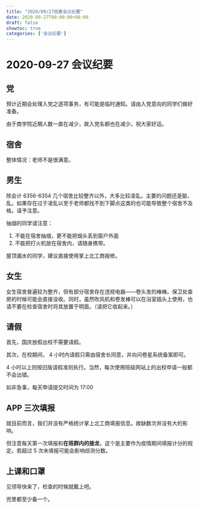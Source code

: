 ```yaml
---
title: "2020/09/27班委会议纪要"
date: 2020-09-27T00:00:00+08:00
draft: false
showtoc: true
categories: ['会议纪要']
---
```

# 2020-09-27 会议纪要

## 党

预计近期会处理入党之逐项事务，有可能是临时通知。请由入党意向的同学们做好准备。

由于商学院近期人数一直在减少，故入党名额也在减少。祝大家好运。

## 宿舍

整体情况：老师不是很满意。

## 男生

除会计 6356-6354 几个宿舍比较整齐以外，大多比较凌乱。主要的问题还是脏、乱。如果存在过于凌乱以至于老师都找不到下脚点这类的也可能导致整个宿舍不及格。请予注意。

抽烟的同学请注意：
1. 不能在宿舍抽烟，更不能把烟头丢到窗户外面
2. 不能把打火机放在宿舍内，请随身携带。

屋顶漏水的同学，建议直接使用掌上北工商报修。

## 女生

女生宿舍普遍较为整齐，但有部分宿舍存在违规电器——卷头发的棒棒。保卫处查房的时候可能会直接没收。同时，虽然吹风机和卷发棒可以在浴室插头上使用，也请不要在检查宿舍时将其放置于明面。（请把它收起来。）

## 请假

首先，国庆放假出校不需要请假。

其次，在校期间， 4 小时内请假只需由宿舍长同意，并向问卷星系统备案即可。

4 小时以上则按旧版请假准则执行。当然，每次使用班级网站上的出校申请一般都不会出错。

如非急事，每天申请提交时间为 17:00 

## APP 三次填报

就目前而言，我们并没有严格统计掌上北工商填报信息。故缺数次并没有大的影响。

但注意每天第一次填报和**在班群内的接龙**，这个是主要作为疫情期间填报计分的规定。若超过 5 次未填报可能会影响综测分数。

## 上课和口罩

见领导快来了，检查的时候就戴上吧。

兜里都至少备一个。